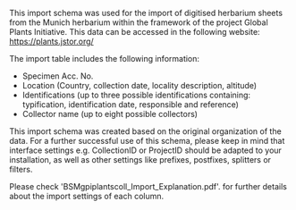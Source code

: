 This import schema was used for the import of digitised herbarium sheets from the Munich herbarium within the framework of the project Global Plants Initiative.
This data can be accessed in the following website: https://plants.jstor.org/

The import table includes the following information:
-	Specimen Acc. No.
- Location (Country, collection date, locality description, altitude)
- Identifications (up to three possible identifications containing: typification, identification date, responsible and reference)
- Collector name (up to eight possible collectors)

This import schema was created based on the original organization of the data. For a further successful use of this schema, please keep in mind that interface settings e.g. CollectionID or ProjectID should be adapted to your installation, as well as other settings like prefixes, postfixes, splitters or filters.

Please check 'BSMgpiplantscoll_Import_Explanation.pdf'. for further details about the import settings of each column. 
